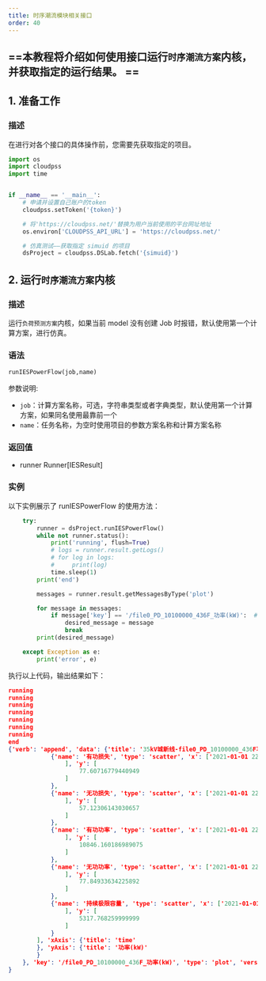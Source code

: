 ```yaml
---
title: 时序潮流模块相关接口
order: 40
---
```


## ==本教程将介绍如何使用接口运行`时序潮流方案`内核，并获取指定的运行结果。 ==


## 1. 准备工作
### 描述
在进行对各个接口的具体操作前，您需要先获取指定的项目。

```python 
import os
import cloudpss
import time


if __name__ == '__main__':
    # 申请并设置自己账户的token
    cloudpss.setToken('{token}')  

    # 将'https://cloudpss.net/'替换为用户当前使用的平台网址地址
    os.environ['CLOUDPSS_API_URL'] = 'https://cloudpss.net/'

    # 仿真测试——获取指定 simuid 的项目
    dsProject = cloudpss.DSLab.fetch('{simuid}')
```


## 2. 运行`时序潮流方案`内核
### 描述
运行`负荷预测方案`内核，如果当前 model 没有创建 Job 时报错，默认使用第一个计算方案，进行仿真。

### 语法
```python
runIESPowerFlow(job,name)
```
参数说明:
- `job`：计算方案名称，可选，字符串类型或者字典类型，默认使用第一个计算方案，如果同名使用最靠前一个
- `name`：任务名称，为空时使用项目的参数方案名称和计算方案名称
### 返回值
- runner Runner[IESResult]

### 实例
以下实例展示了 runIESPowerFlow 的使用方法：
```python
    try:
        runner = dsProject.runIESPowerFlow()
        while not runner.status():
            print('running', flush=True)
            # logs = runner.result.getLogs()
            # for log in logs:
            #     print(log)
            time.sleep(1)
        print('end')

        messages = runner.result.getMessagesByType('plot')

        for message in messages:
            if message['key'] == '/file0_PD_10100000_436F_功率(kW)':  # 获取指定键对应数据项的数据
                desired_message = message
                break
        print(desired_message)

    except Exception as e:
        print('error', e)
```
执行以上代码，输出结果如下：
```json
running
running
running
running
running
running
running
end
{'verb': 'append', 'data': {'title': '35kV城新线-file0_PD_10100000_436F功率(kW)', 'traces': [
            {'name': '有功损失', 'type': 'scatter', 'x': ['2021-01-01 22: 00: 00'
                ], 'y': [
                    77.60716779440949
                ]
            },
            {'name': '无功损失', 'type': 'scatter', 'x': ['2021-01-01 22: 00: 00'
                ], 'y': [
                    57.12306143030657
                ]
            },
            {'name': '有功功率', 'type': 'scatter', 'x': ['2021-01-01 22: 00: 00'
                ], 'y': [
                    10846.160186989075
                ]
            },
            {'name': '无功功率', 'type': 'scatter', 'x': ['2021-01-01 22: 00: 00'
                ], 'y': [
                    77.84933634225892
                ]
            },
            {'name': '持续极限容量', 'type': 'scatter', 'x': ['2021-01-01 22: 00: 00'
                ], 'y': [
                    5317.768259999999
                ]
            }
        ], 'xAxis': {'title': 'time'
        }, 'yAxis': {'title': '功率(kW)'
        }
    }, 'key': '/file0_PD_10100000_436F_功率(kW)', 'type': 'plot', 'version': 1
}

```


